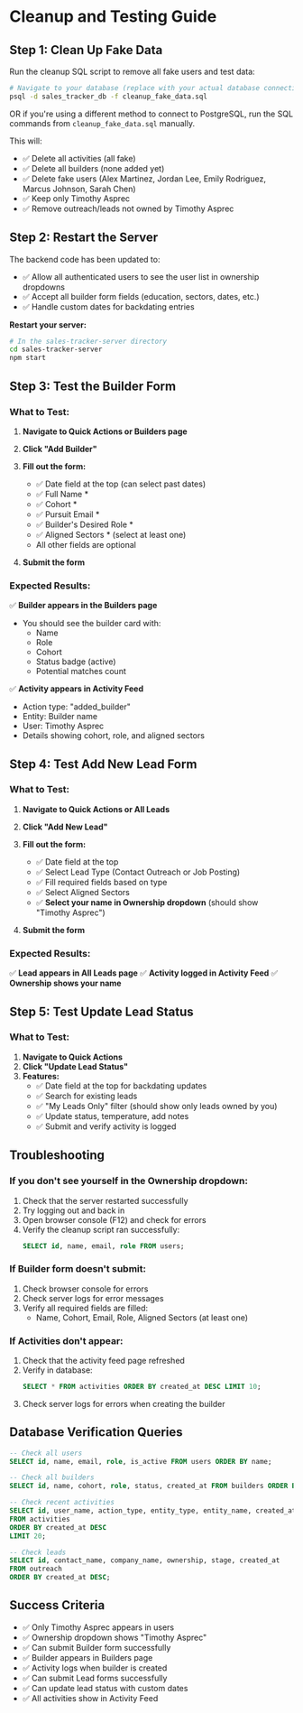 # Cleanup and Testing Guide

## Step 1: Clean Up Fake Data

Run the cleanup SQL script to remove all fake users and test data:

```bash
# Navigate to your database (replace with your actual database connection)
psql -d sales_tracker_db -f cleanup_fake_data.sql
```

OR if you're using a different method to connect to PostgreSQL, run the SQL commands from `cleanup_fake_data.sql` manually.

This will:
- ✅ Delete all activities (all fake)
- ✅ Delete all builders (none added yet)
- ✅ Delete fake users (Alex Martinez, Jordan Lee, Emily Rodriguez, Marcus Johnson, Sarah Chen)
- ✅ Keep only Timothy Asprec
- ✅ Remove outreach/leads not owned by Timothy Asprec

## Step 2: Restart the Server

The backend code has been updated to:
- ✅ Allow all authenticated users to see the user list in ownership dropdowns
- ✅ Accept all builder form fields (education, sectors, dates, etc.)
- ✅ Handle custom dates for backdating entries

**Restart your server:**

```bash
# In the sales-tracker-server directory
cd sales-tracker-server
npm start
```

## Step 3: Test the Builder Form

### What to Test:

1. **Navigate to Quick Actions or Builders page**
2. **Click "Add Builder"**
3. **Fill out the form:**
   - ✅ Date field at the top (can select past dates)
   - ✅ Full Name *
   - ✅ Cohort *
   - ✅ Pursuit Email *
   - ✅ Builder's Desired Role *
   - ✅ Aligned Sectors * (select at least one)
   - All other fields are optional

4. **Submit the form**

### Expected Results:

✅ **Builder appears in the Builders page** 
   - You should see the builder card with:
     - Name
     - Role
     - Cohort
     - Status badge (active)
     - Potential matches count

✅ **Activity appears in Activity Feed**
   - Action type: "added_builder"
   - Entity: Builder name
   - User: Timothy Asprec
   - Details showing cohort, role, and aligned sectors

## Step 4: Test Add New Lead Form

### What to Test:

1. **Navigate to Quick Actions or All Leads**
2. **Click "Add New Lead"**
3. **Fill out the form:**
   - ✅ Date field at the top
   - ✅ Select Lead Type (Contact Outreach or Job Posting)
   - ✅ Fill required fields based on type
   - ✅ Select Aligned Sectors
   - ✅ **Select your name in Ownership dropdown** (should show "Timothy Asprec")

4. **Submit the form**

### Expected Results:

✅ **Lead appears in All Leads page**
✅ **Activity logged in Activity Feed**
✅ **Ownership shows your name**

## Step 5: Test Update Lead Status

### What to Test:

1. **Navigate to Quick Actions**
2. **Click "Update Lead Status"**
3. **Features:**
   - ✅ Date field at the top for backdating updates
   - ✅ Search for existing leads
   - ✅ "My Leads Only" filter (should show only leads owned by you)
   - ✅ Update status, temperature, add notes
   - ✅ Submit and verify activity is logged

## Troubleshooting

### If you don't see yourself in the Ownership dropdown:

1. Check that the server restarted successfully
2. Try logging out and back in
3. Open browser console (F12) and check for errors
4. Verify the cleanup script ran successfully:
   ```sql
   SELECT id, name, email, role FROM users;
   ```

### If Builder form doesn't submit:

1. Check browser console for errors
2. Check server logs for error messages
3. Verify all required fields are filled:
   - Name, Cohort, Email, Role, Aligned Sectors (at least one)

### If Activities don't appear:

1. Check that the activity feed page refreshed
2. Verify in database:
   ```sql
   SELECT * FROM activities ORDER BY created_at DESC LIMIT 10;
   ```
3. Check server logs for errors when creating the builder

## Database Verification Queries

```sql
-- Check all users
SELECT id, name, email, role, is_active FROM users ORDER BY name;

-- Check all builders
SELECT id, name, cohort, role, status, created_at FROM builders ORDER BY created_at DESC;

-- Check recent activities
SELECT id, user_name, action_type, entity_type, entity_name, created_at 
FROM activities 
ORDER BY created_at DESC 
LIMIT 20;

-- Check leads
SELECT id, contact_name, company_name, ownership, stage, created_at 
FROM outreach 
ORDER BY created_at DESC;
```

## Success Criteria

- ✅ Only Timothy Asprec appears in users
- ✅ Ownership dropdown shows "Timothy Asprec"
- ✅ Can submit Builder form successfully
- ✅ Builder appears in Builders page
- ✅ Activity logs when builder is created
- ✅ Can submit Lead forms successfully
- ✅ Can update lead status with custom dates
- ✅ All activities show in Activity Feed

